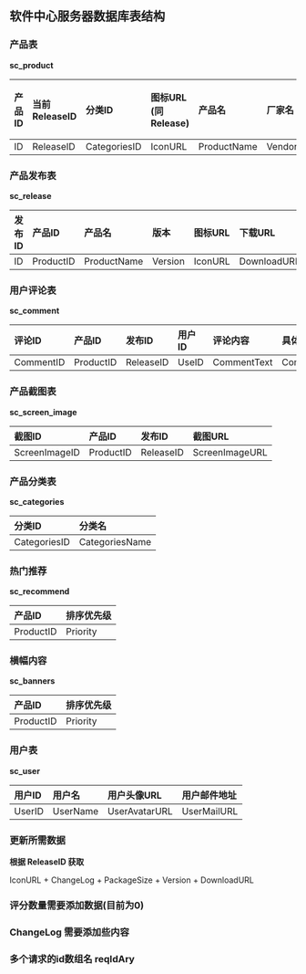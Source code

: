 ## 软件中心服务器数据库表结构
### 产品表
**sc_product**

| 产品ID | 当前ReleaseID | 分类ID | 图标URL (同Release) | 产品名 | 厂家名 | 厂家主页 | 产品说明 | 产品总评分 | 评分数量 |
| :--- | :--- | :--- | :--- | :--- | :--- | :--- | :--| :--- | :--- |
| ID | ReleaseID |  CategoriesID | IconURL | ProductName | VendorName | URL | ProductDescription | ProductGrade | GradeCount |

### 产品发布表
**sc_release**

| 发布ID | 产品ID | 产品名 | 版本 | 图标URL | 下载URL | 更新记录 | 包类型 | 安装包大小 | 发布评分 |评分数量 |
| :--- | :--- | :--- | :--- | :--- | :--- | :--- | :--- | :--- | :--- | :--- |
| ID | ProductID | ProductName | Version | IconURL | DownloadURL | ChangeLog | PackageType | PackageSize | ReleaseGrade | GradeCount |

### 用户评论表
**sc_comment**

| 评论ID | 产品ID | 发布ID | 用户ID | 评论内容 | 具体评分 | 评论时间 |
| :--- | :--- | :--- | :--- | :--- | :--- | :--- |
| CommentID | ProductID | ReleaseID | UseID | CommentText | CommentGrade | ComentDate |

### 产品截图表
**sc_screen_image**

| 截图ID | 产品ID | 发布ID | 截图URL |
| :--- | :--- | :--- | :--- |
| ScreenImageID | ProductID | ReleaseID | ScreenImageURL |

### 产品分类表
**sc_categories**

| 分类ID | 分类名 |
| :--- | :--- |
| CategoriesID | CategoriesName |

### 热门推荐
**sc_recommend**

| 产品ID | 排序优先级 |
| :--- | :--- | 
| ProductID | Priority |

### 横幅内容
**sc_banners**

| 产品ID | 排序优先级 |
| :--- | :--- | 
| ProductID | Priority |

### 用户表
**sc_user**

| 用户ID | 用户名 | 用户头像URL | 用户邮件地址|
| :--- | :--- | :--- | :--- |
| UserID |  UserName| UserAvatarURL |  UserMailURL |


### 更新所需数据
**根据 ReleaseID 获取**

IconURL + ChangeLog + PackageSize + Version + DownloadURL


### 评分数量需要添加数据(目前为0)

### ChangeLog 需要添加些内容

### 多个请求的id数组名  reqIdAry
